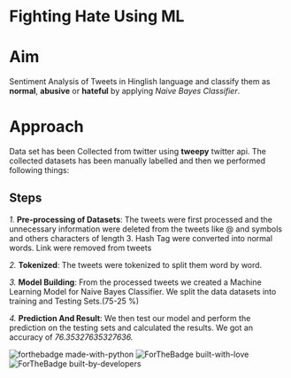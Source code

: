 # Fighting Hate Using ML


# Aim
Sentiment Analysis of Tweets in Hinglish language and classify them as **normal**, **abusive** or **hateful** by applying *Naive Bayes Classifier*.


# Approach
Data set has been Collected from twitter using **tweepy** twitter api. The collected datasets has been manually labelled and then we performed following things:

## Steps
*1.* **Pre-processing of Datasets**: The tweets were first processed and the unnecessary information were deleted from the tweets like @ and symbols and others characters of length 3. Hash Tag were converted into normal words. Link were removed from tweets

*2.* **Tokenized**: The tweets were tokenized to split them word by word.

*3.* **Model Building**: From the processed tweets we created a Machine Learning Model for Naive Bayes Classifier. We split the data datasets into training and Testing Sets.(75-25 %)

*4.* **Prediction And Result**: We then test our model and perform the prediction on the testing sets and calculated the results. We got an accuracy of *76.35327635327636.*


![forthebadge made-with-python](http://ForTheBadge.com/images/badges/made-with-python.svg)
![ForTheBadge built-with-love](http://ForTheBadge.com/images/badges/built-with-love.svg) 
![ForTheBadge built-by-developers](http://ForTheBadge.com/images/badges/built-by-developers.svg)
